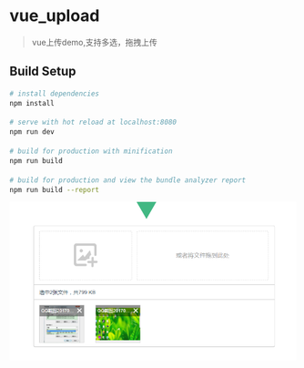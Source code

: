# vue_upload

> vue上传demo,支持多选，拖拽上传

## Build Setup

``` bash
# install dependencies
npm install

# serve with hot reload at localhost:8080
npm run dev

# build for production with minification
npm run build

# build for production and view the bundle analyzer report
npm run build --report
```
![image](https://github.com/317482454/vue_upload/blob/master/demo.png)

